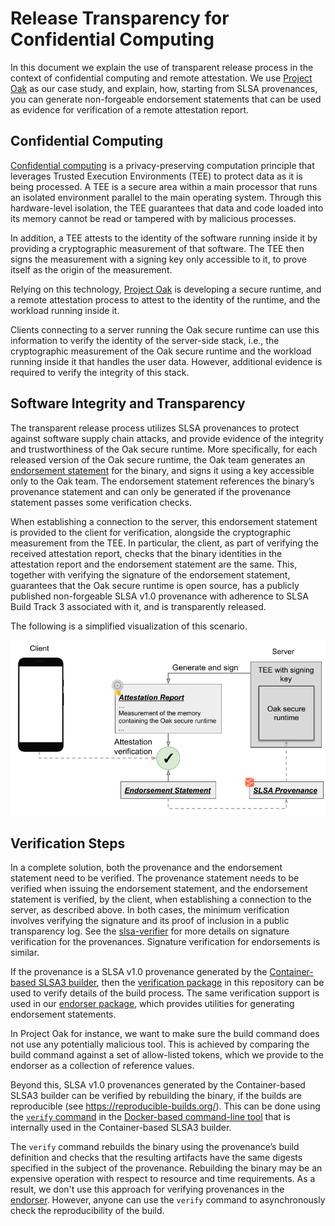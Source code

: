 # Release Transparency for Confidential Computing

In this document we explain the use of transparent release process in the context of confidential
computing and remote attestation. We use [Project Oak](https://github.com/project-oak/oak) as our
case study, and explain, how, starting from SLSA provenances, you can generate non-forgeable
endorsement statements that can be used as evidence for verification of a remote attestation report.

## Confidential Computing

[Confidential computing](https://confidentialcomputing.io/) is a privacy-preserving computation
principle that leverages Trusted Execution Environments (TEE) to protect data as it is being
processed. A TEE is a secure area within a main processor that runs an isolated environment parallel
to the main operating system. Through this hardware-level isolation, the TEE guarantees that data
and code loaded into its memory cannot be read or tampered with by malicious processes.

In addition, a TEE attests to the identity of the software running inside it by providing a
cryptographic measurement of that software. The TEE then signs the measurement with a signing key
only accessible to it, to prove itself as the origin of the measurement.

Relying on this technology, [Project Oak](https://github.com/project-oak/oak) is developing a secure
runtime, and a remote attestation process to attest to the identity of the runtime, and the workload
running inside it.

Clients connecting to a server running the Oak secure runtime can use this information to verify the
identity of the server-side stack, i.e., the cryptographic measurement of the Oak secure runtime and
the workload running inside it that handles the user data. However, additional evidence is required
to verify the integrity of this stack.

## Software Integrity and Transparency

The transparent release process utilizes SLSA provenances to protect against software supply chain
attacks, and provide evidence of the integrity and trustworthiness of the Oak secure runtime. More
specifically, for each released version of the Oak secure runtime, the Oak team generates an
[endorsement statement](claim-transparency.md#endorsement-claims) for the binary, and signs it using
a key accessible only to the Oak team. The endorsement statement references the binary’s provenance
statement and can only be generated if the provenance statement passes some verification checks.

When establishing a connection to the server, this endorsement statement is provided to the client
for verification, alongside the cryptographic measurement from the TEE. In particular, the client,
as part of verifying the received attestation report, checks that the binary identities in the
attestation report and the endorsement statement are the same. This, together with verifying the
signature of the endorsement statement, guarantees that the Oak secure runtime is open source, has a
publicly published non-forgeable SLSA v1.0 provenance with adherence to SLSA Build Track 3
associated with it, and is transparently released.

The following is a simplified visualization of this scenario.

![Provenance verification](images/CC_SLSA.png)

## Verification Steps

In a complete solution, both the provenance and the endorsement statement need to be verified. The
provenance statement needs to be verified when issuing the endorsement statement, and the
endorsement statement is verified, by the client, when establishing a connection to the server, as
described above. In both cases, the minimum verification involves verifying the signature and its
proof of inclusion in a public transparency log. See the
[slsa-verifier](https://github.com/slsa-framework/slsa-verifier) for more details on signature
verification for the provenances. Signature verification for endorsements is similar.

If the provenance is a SLSA v1.0 provenance generated by the
[Container-based SLSA3 builder](https://github.com/slsa-framework/slsa-github-generator/tree/main/internal/builders/docker),
then the [verification package](/internal/verification) in this repository can be used to verify
details of the build process. The same verification support is used in our
[endorser package](/internal/endorser), which provides utilities for generating endorsement
statements.

In Project Oak for instance, we want to make sure the build command does not use any potentially
malicious tool. This is achieved by comparing the build command against a set of allow-listed
tokens, which we provide to the endorser as a collection of reference values.

Beyond this, SLSA v1.0 provenances generated by the Container-based SLSA3 builder can be verified by
rebuilding the binary, if the builds are reproducible (see https://reproducible-builds.org/). This
can be done using the
[`verify` command](https://github.com/slsa-framework/slsa-github-generator/tree/main/internal/builders/docker#the-verify-command)
in the
[Docker-based command-line tool](https://github.com/slsa-framework/slsa-github-generator/tree/main/internal/builders/docker#command-line-tool)
that is internally used in the Container-based SLSA3 builder.

The `verify` command rebuilds the binary using the provenance’s build definition and checks that the
resulting artifacts have the same digests specified in the subject of the provenance. Rebuilding the
binary may be an expensive operation with respect to resource and time requirements. As a result, we
don't use this approach for verifying provenances in the [endorser](/internal/endorser). However,
anyone can use the `verify` command to asynchronously check the reproducibility of the build.
